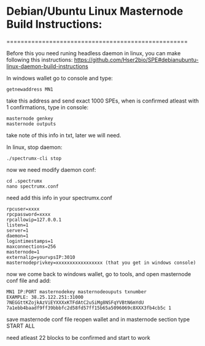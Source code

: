
# Debian/Ubuntu Linux Masternode Build Instructions: 
===================================================

Before this you need runing headless daemon in linux, you can make following this instructions: https://github.com/Hser2bio/SPE#debianubuntu-linux-daemon-build-instructions

In windows wallet go to console and type: 
```
getnewaddress MN1
```
take this address and send exact 1000 SPEs, when is confirmed atleast with 1 confirmations, type in console:
```
masternode genkey 
masternode outputs
```
take note of this info in txt, later we will need. 

In linux, stop daemon:
```
./spectrumx-cli stop
```
now we need modify daemon conf:
```
cd .spectrumx
nano spectrumx.conf
```
need add this info in your spectrumx.conf
```
rpcuser=xxxx
rpcpassword=xxxx
rpcallowip=127.0.0.1
listen=1
server=1
daemon=1
logintimestamps=1
maxconnections=256
masternode=1
externalip=yourvpsIP:3010
masternodeprivkey=xxxxxxxxxxxxxxxxx (that you get in windows console)
```
now we come back to windows wallet, go to tools, and open masternode conf file and add:
```
MN1 IP:PORT masternodekey masternodeouputs txnumber
EXAMPLE: 38.25.122.251:31000 7NEGGttKZojkAzViEYXXXxKTFdAtC2uSiMg8NSFqYVBtN6mYdU 7a1ebb4baadf9ff39bbbfc2d58fd57ff15b65a5096069c8XXX3fb4cb5c 1
```
save masternode conf file reopen wallet and in masternode section type START ALL

need atleast 22 blocks to be confirmed and start to work



